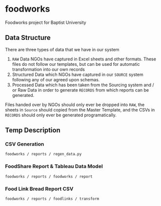 # foodworks
Foodworks project for Baptist University


## Data Structure

There are three types of data that we have in our system

1. `RAW` Data NGOs have captured in Excel sheets and other formats. These files do not follow our templates, but can be used for automatic transformation into our own records
1. Structured Data which NGOs have captured in our `SOURCE` system following any of our agreed upon schemas. 
1. Processed Data which has been taken from the Sourcing system and / or Raw Data in order to generate `RECORDS` from which reports can be generated.

Files handed over by NGOs should only ever be dropped into `RAW`, the sheets in `Source` should copied from the Master Template, and the CSVs in `RECORDS` should only ever be generated programatically.  

## Temp Description

### CSV Generation

`foodworks / reports / regen_data.py`

### FoodShare Report & Tableau Data Model

`foodworks / reports / foodworks / report`

### Food Link Bread Report CSV

`foodworks / reports / foodlinks / transform`
